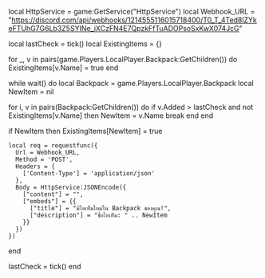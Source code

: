 local HttpService = game:GetService("HttpService")
local Webhook_URL = "https://discord.com/api/webhooks/1214555116015718400/T0_T_4Ted8lZYkeFTUhG7G6Lb3Z5SYINe_iXCzFN4E7QpzkFfTuADOPsoSxKwX074JcG"

local lastCheck = tick()
local ExistingItems = {}

for _, v in pairs(game.Players.LocalPlayer.Backpack:GetChildren()) do
  ExistingItems[v.Name] = true
end

while wait() do
  local Backpack = game.Players.LocalPlayer.Backpack
  local NewItem = nil

  for i, v in pairs(Backpack:GetChildren()) do
    if v.Added > lastCheck and not ExistingItems[v.Name] then
      NewItem = v.Name
      break
    end
  end

  if NewItem then
    ExistingItems[NewItem] = true

    local req = requestfunc({
      Url = Webhook_URL,
      Method = 'POST',
      Headers = {
        ['Content-Type'] = 'application/json'
      },
      Body = HttpService:JSONEncode({
        ["content"] = "",
        ["embeds"] = {{
          ["title"] = "มีไอเท็มใหม่ใน Backpack ของคุณ!",
          ["description"] = "ชื่อไอเท็ม: " .. NewItem
        }}
      })
    })
  end

  lastCheck = tick()
end
